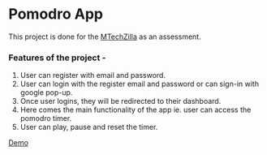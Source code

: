 # Pomodro App
This project is done for the [MTechZilla](https://mtechzilla.com/) as an assessment. 

### Features of the project -
1. User can register with email and password.
2. User can login with the register email and password or can sign-in with google pop-up.
3. Once user logins, they will be redirected to their dashboard.
4. Here comes the main functionality of the app ie. user can access the pomodro timer.
5. User can play, pause and reset the timer.

[Demo](https://papaya-mochi-962204.netlify.app)

